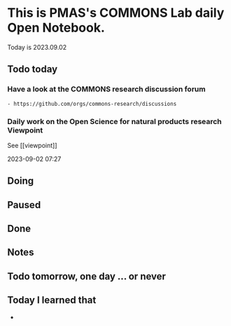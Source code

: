 
# This is PMAS's COMMONS Lab daily Open Notebook.

Today is 2023.09.02

## Todo today

### Have a look at the COMMONS research discussion forum
    - https://github.com/orgs/commons-research/discussions

### Daily work on the Open Science for natural products research Viewpoint

See [[viewpoint]]

2023-09-02 07:27


###
###

## Doing

## Paused

## Done

## Notes

## Todo tomorrow, one day ... or never 


###
###


## Today I learned that

- 